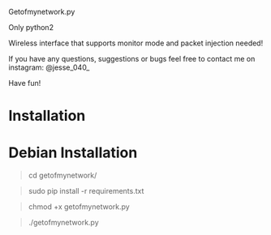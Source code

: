 Getofmynetwork.py

Only python2 

Wireless interface that supports monitor mode and packet injection needed!

If you have any questions, suggestions or bugs feel free to contact me on instagram: @jesse_040_

Have fun! 


# Installation

# Debian Installation

> cd getofmynetwork/

> sudo pip install -r requirements.txt

> chmod +x getofmynetwork.py

> ./getofmynetwork.py
